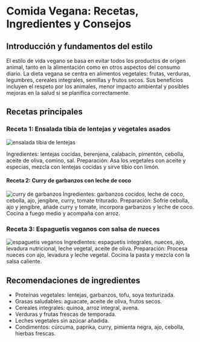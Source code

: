 # Comida Vegana: Recetas, Ingredientes y Consejos

## Introducción y fundamentos del estilo
El estilo de vida vegano se basa en evitar todos los productos de origen animal, tanto en la alimentación como en otros aspectos del consumo diario. La dieta vegana se centra en alimentos vegetales: frutas, verduras, legumbres, cereales integrales, semillas y frutos secos. Sus beneficios incluyen el respeto por los animales, menor impacto ambiental y posibles mejoras en la salud si se planifica correctamente.

## Recetas principales 

### Receta 1: Ensalada tibia de lentejas y vegetales asados
![ensalada tibia de lentejas](https://holaveggie.com.ar/wp-content/uploads/2024/01/ensalada-tibia-de-lentejas.jpg)

Ingredientes: lentejas cocidas, berenjena, calabacín, pimentón, cebolla, aceite de oliva, comino, sal.
Preparación: Asa los vegetales con aceite y especias, mezcla con lentejas cocidas y sirve tibio con limón.

#### Receta 2: Curry de garbanzos con leche de coco

![curry de garbanzos](https://encrypted-tbn0.gstatic.com/images?q=tbn:ANd9GcT3sLgKbyuAvpO2DEyuLd4NLrAhCl4moAEIdg&s)
Ingredientes: garbanzos cocidos, leche de coco, cebolla, ajo, jengibre, curry, tomate triturado.
Preparación: Sofríe cebolla, ajo y jengibre, añade curry y tomate, incorpora garbanzos y leche de coco. Cocina a fuego medio y acompaña con arroz.

### Receta 3: Espaguetis veganos con salsa de nueces
![espaguetis veganos](https://encrypted-tbn0.gstatic.com/images?q=tbn:ANd9GcR4Ag9BeKLb-4MRI5_Cm4j7VB4Lrjqo9n5qkA&s)
Ingredientes: espaguetis integrales, nueces, ajo, levadura nutricional, leche vegetal, aceite de oliva.
Preparación: Procesa nueces con ajo, levadura y leche vegetal. Cocina la pasta y mezcla con la salsa caliente.

## Recomendaciones de ingredientes

- Proteínas vegetales: lentejas, garbanzos, tofu, soya texturizada.
- Grasas saludables: aguacate, aceite de oliva, frutos secos.
- Cereales integrales: quinoa, arroz integral, avena.
- Verduras y frutas frescas de temporada.
- Leches vegetales sin azúcar añadida.
- Condimentos: cúrcuma, paprika, curry, pimienta negra, ajo, cebolla, hierbas frescas.